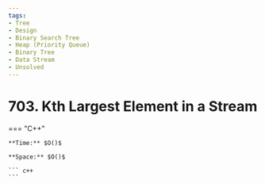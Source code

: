 ```yaml
---
tags:
- Tree
- Design
- Binary Search Tree
- Heap (Priority Queue)
- Binary Tree
- Data Stream
- Unsolved
---
```



# 703. Kth Largest Element in a Stream

=== "C++"

    **Time:** $O()$

    **Space:** $O()$

    ``` c++
    ```